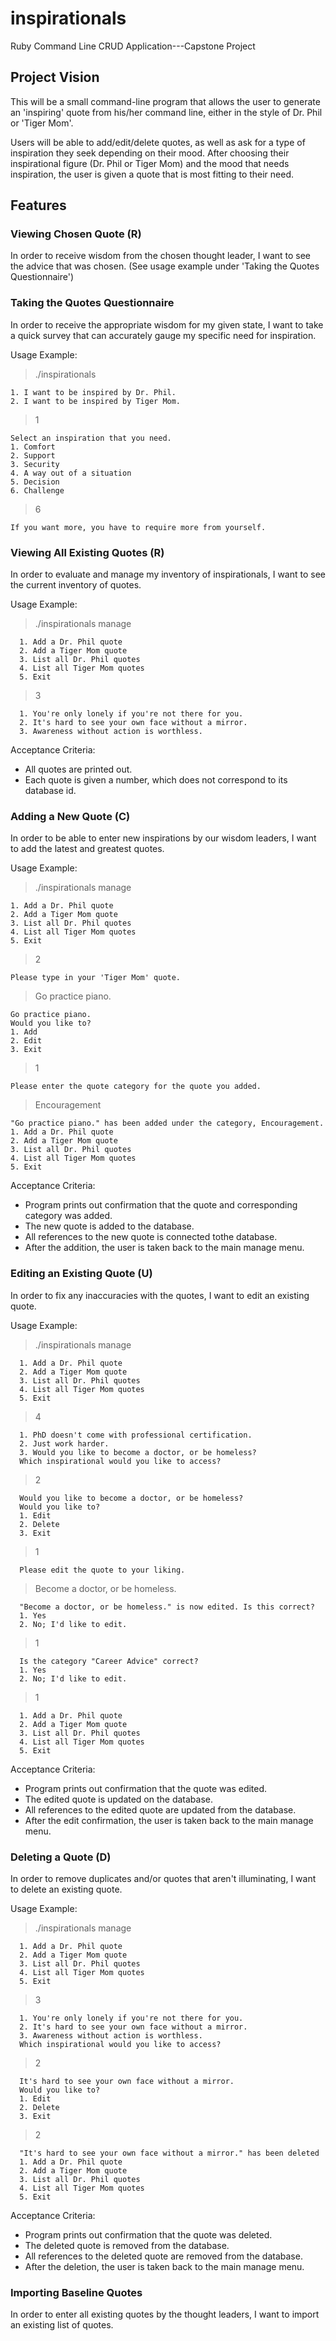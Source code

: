 # inspirationals
Ruby Command Line CRUD Application---Capstone Project
## Project Vision
This will be a small command-line program that allows the user to generate an 'inspiring' quote from his/her command line, either in the style of Dr. Phil or 'Tiger Mom'.

Users will be able to add/edit/delete quotes, as well as ask for a type of inspiration they seek depending on their mood.  After choosing their inspirational figure (Dr. Phil or Tiger Mom) and the mood that needs inspiration, the user is given a quote that is most fitting to their need.

## Features
### Viewing Chosen Quote  (R)
In order to receive wisdom from the chosen thought leader, I want to see the advice that was chosen. (See usage example under 'Taking the Quotes Questionnaire')
### Taking the Quotes Questionnaire 
In order to receive the appropriate wisdom for my given state, I want to take a quick survey that can accurately gauge my specific need for inspiration.

Usage Example:
> ./inspirationals
```
1. I want to be inspired by Dr. Phil.
2. I want to be inspired by Tiger Mom.
```
> 1
```
Select an inspiration that you need.
1. Comfort
2. Support
3. Security
4. A way out of a situation
5. Decision
6. Challenge
```
> 6
```
If you want more, you have to require more from yourself.
```

### Viewing All Existing Quotes (R)
In order to evaluate and manage my inventory of inspirationals, I want to see the current inventory of quotes.

Usage Example:

> ./inspirationals manage
```
  1. Add a Dr. Phil quote
  2. Add a Tiger Mom quote
  3. List all Dr. Phil quotes 
  4. List all Tiger Mom quotes
  5. Exit
```
> 3
```
  1. You're only lonely if you're not there for you.
  2. It's hard to see your own face without a mirror.
  3. Awareness without action is worthless.
```


Acceptance Criteria:
* All quotes are printed out.
* Each quote is given a number, which does not correspond to its database id.

### Adding a New Quote (C)
In order to be able to enter new inspirations by our wisdom leaders, I want to add the latest and greatest quotes.

Usage Example:
> ./inspirationals manage
```
1. Add a Dr. Phil quote
2. Add a Tiger Mom quote
3. List all Dr. Phil quotes 
4. List all Tiger Mom quotes
5. Exit
```
> 2
```
Please type in your 'Tiger Mom' quote.
```
> Go practice piano.
```
Go practice piano.
Would you like to?
1. Add
2. Edit
3. Exit
```
> 1
```
Please enter the quote category for the quote you added.
```
> Encouragement
```
"Go practice piano." has been added under the category, Encouragement.
1. Add a Dr. Phil quote
2. Add a Tiger Mom quote
3. List all Dr. Phil quotes
4. List all Tiger Mom quotes
5. Exit
```

Acceptance Criteria:
* Program prints out confirmation that the quote and corresponding
  category was added.
* The new quote is added to the database.
* All references to the new quote is connected tothe database.
* After the addition, the user is taken back to the main manage menu.

### Editing an Existing Quote (U)
In order to fix any inaccuracies with the quotes, I want to edit an existing quote.

Usage Example:
> ./inspirationals manage
```
  1. Add a Dr. Phil quote
  2. Add a Tiger Mom quote
  3. List all Dr. Phil quotes
  4. List all Tiger Mom quotes
  5. Exit
```
  > 4
```
  1. PhD doesn't come with professional certification.
  2. Just work harder.
  3. Would you like to become a doctor, or be homeless?
  Which inspirational would you like to access?
```
  > 2
```
  Would you like to become a doctor, or be homeless?
  Would you like to?
  1. Edit
  2. Delete
  3. Exit
```
  > 1
```
  Please edit the quote to your liking.
```
  > Become a doctor, or be homeless.
```
  "Become a doctor, or be homeless." is now edited. Is this correct?
  1. Yes
  2. No; I'd like to edit.
```
  > 1
```
  Is the category "Career Advice" correct?
  1. Yes
  2. No; I'd like to edit.
```
  > 1
```
  1. Add a Dr. Phil quote
  2. Add a Tiger Mom quote
  3. List all Dr. Phil quotes
  4. List all Tiger Mom quotes
  5. Exit
```

Acceptance Criteria:
* Program prints out confirmation that the quote was edited.
* The edited quote is updated on the database.
* All references to the edited quote are updated from the database.
* After the edit confirmation, the user is taken back to the main manage menu.


### Deleting a Quote (D)
In order to remove duplicates and/or quotes that aren't illuminating, I want to delete an existing quote.

Usage Example:
> ./inspirationals manage
```
  1. Add a Dr. Phil quote
  2. Add a Tiger Mom quote
  3. List all Dr. Phil quotes
  4. List all Tiger Mom quotes
  5. Exit
```
  > 3
```
  1. You're only lonely if you're not there for you.
  2. It's hard to see your own face without a mirror.
  3. Awareness without action is worthless.
  Which inspirational would you like to access?
```
  > 2
```
  It's hard to see your own face without a mirror.
  Would you like to?
  1. Edit
  2. Delete
  3. Exit
```
  > 2
```
  "It's hard to see your own face without a mirror." has been deleted
  1. Add a Dr. Phil quote
  2. Add a Tiger Mom quote
  3. List all Dr. Phil quotes
  4. List all Tiger Mom quotes
  5. Exit
```

Acceptance Criteria:
* Program prints out confirmation that the quote was deleted.
* The deleted quote is removed from the database.
* All references to the deleted quote are removed from the database.
* After the deletion, the user is taken back to the main manage menu.

### Importing Baseline Quotes
In order to enter all existing quotes by the thought leaders, I want to import an existing list of quotes.
